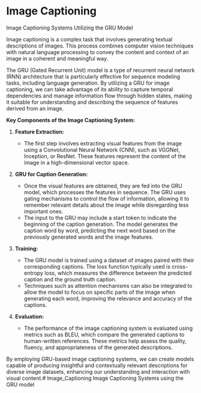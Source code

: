 # Image Captioning

Image Captioning Systems Utilizing the GRU Model

Image captioning is a complex task that involves generating textual descriptions of images. This process combines computer vision techniques with natural language processing to convey the content and context of an image in a coherent and meaningful way.

The GRU (Gated Recurrent Unit) model is a type of recurrent neural network (RNN) architecture that is particularly effective for sequence modeling tasks, including language generation. By utilizing a GRU for image captioning, we can take advantage of its ability to capture temporal dependencies and manage information flow through hidden states, making it suitable for understanding and describing the sequence of features derived from an image.

**Key Components of the Image Captioning System:**

1. **Feature Extraction:**
   - The first step involves extracting visual features from the image using a Convolutional Neural Network (CNN), such as VGGNet, Inception, or ResNet. These features represent the content of the image in a high-dimensional vector space.

2. **GRU for Caption Generation:**
   - Once the visual features are obtained, they are fed into the GRU model, which processes the features in sequence. The GRU uses gating mechanisms to control the flow of information, allowing it to remember relevant details about the image while disregarding less important ones.
   - The input to the GRU may include a start token to indicate the beginning of the caption generation. The model generates the caption word by word, predicting the next word based on the previously generated words and the image features.

3. **Training:**
   - The GRU model is trained using a dataset of images paired with their corresponding captions. The loss function typically used is cross-entropy loss, which measures the difference between the predicted caption and the ground truth caption.
   - Techniques such as attention mechanisms can also be integrated to allow the model to focus on specific parts of the image when generating each word, improving the relevance and accuracy of the captions.

4. **Evaluation:**
   - The performance of the image captioning system is evaluated using metrics such as BLEU, which compare the generated captions to human-written references. These metrics help assess the quality, fluency, and appropriateness of the generated descriptions.

By employing GRU-based image captioning systems, we can create models capable of producing insightful and contextually relevant descriptions for diverse image datasets, enhancing our understanding and interaction with visual content.# Image_Captioning
Image Captioning Systems using the GRU model 

